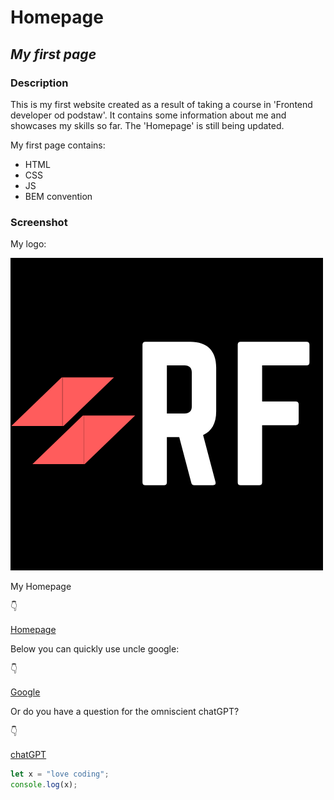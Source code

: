 # **Homepage**

## *My first page*

### Description

This is my first website created as a result of taking a course in 'Frontend developer od podstaw'. It contains some information about me and showcases my skills so far. The 'Homepage' is still being updated.

My first page contains:
- HTML
- CSS
- JS
- BEM convention

### Screenshot



My logo:

![LOGO](https://github.com/RobFyd/homepage/blob/main/images/RF.png?raw=true)

My Homepage

👇

[Homepage](https://robfyd.github.io/homepage/)

Below you can quickly use uncle google:

👇

[Google](https://google.com)

Or do you have a question for the omniscient chatGPT?

👇

[chatGPT](https://chat.openai.com)


```javascript
let x = "love coding";
console.log(x);
```

